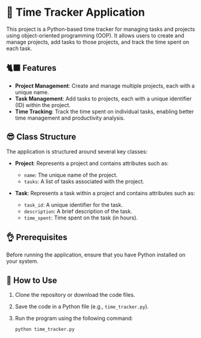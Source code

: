 
# :paw_prints: Time Tracker Application

This project is a Python-based time tracker for managing tasks and projects using object-oriented programming (OOP). It allows users to create and manage projects, add tasks to those projects, and track the time spent on each task.

## :black_cat: Features
- **Project Management**: Create and manage multiple projects, each with a unique name.
- **Task Management**: Add tasks to projects, each with a unique identifier (ID) within the project.
- **Time Tracking**: Track the time spent on individual tasks, enabling better time management and productivity analysis.

##  :sunglasses: Class Structure
The application is structured around several key classes:

- **Project**: Represents a project and contains attributes such as:
  - `name`: The unique name of the project.
  - `tasks`: A list of tasks associated with the project.

- **Task**: Represents a task within a project and contains attributes such as:
  - `task_id`: A unique identifier for the task.
  - `description`: A brief description of the task.
  - `time_spent`: Time spent on the task (in hours).

## :ok_hand: Prerequisites
Before running the application, ensure that you have Python installed on your system.

## :footprints: How to Use
1. Clone the repository or download the code files.
2. Save the code in a Python file (e.g., `time_tracker.py`).
3. Run the program using the following command:

   ```bash
   python time_tracker.py
